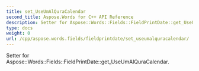 ```yaml
---
title: set_UseUmAlQuraCalendar
second_title: Aspose.Words for C++ API Reference
description: Setter for Aspose::Words::Fields::FieldPrintDate::get_UseUmAlQuraCalendar. 
type: docs
weight: 0
url: /cpp/aspose.words.fields/fieldprintdate/set_useumalquracalendar/
---
```


Setter for Aspose::Words::Fields::FieldPrintDate::get_UseUmAlQuraCalendar. 

